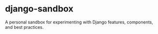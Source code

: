 # django-sandbox
A personal sandbox for experimenting with Django features, components, and best practices.
